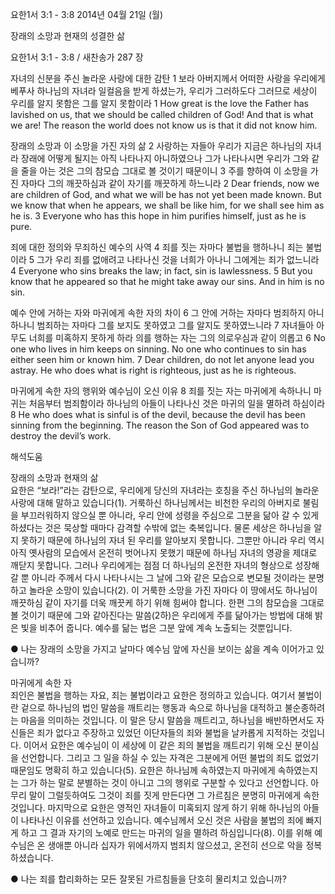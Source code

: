 요한1서 3:1 - 3:8 
2014년 04월 21일 (월)

장래의 소망과 현재의 성결한 삶



요한1서 3:1 - 3:8 / 새찬송가 287 장


자녀의 신분을 주신 놀라운 사랑에 대한 감탄
1 보라 아버지께서 어떠한 사랑을 우리에게 베푸사 하나님의 자녀라 일컬음을 받게 하셨는가, 우리가 그러하도다 그러므로 세상이 우리를 알지 못함은 그를 알지 못함이라 
1 How great is the love the Father has lavished on us, that we should be called children of God! And that is what we are! The reason the world does not know us is that it did not know him.   

장래의 소망과 이 소망을 가진 자의 삶 
2 사랑하는 자들아 우리가 지금은 하나님의 자녀라 장래에 어떻게 될지는 아직 나타나지 아니하였으나 그가 나타나시면 우리가 그와 같을 줄을 아는 것은 그의 참모습 그대로 볼 것이기 때문이니 3 주를 향하여 이 소망을 가진 자마다 그의 깨끗하심과 같이 자기를 깨끗하게 하느니라 
2 Dear friends, now we are children of God, and what we will be has not yet been made known. But we know that when he appears, we shall be like him, for we shall see him as he is. 3 Everyone who has this hope in him purifies himself, just as he is pure.   

죄에 대한 정의와 무죄하신 예수의 사역 
4 죄를 짓는 자마다 불법을 행하나니 죄는 불법이라 5 그가 우리 죄를 없애려고 나타나신 것을 너희가 아나니 그에게는 죄가 없느니라 
4 Everyone who sins breaks the law; in fact, sin is lawlessness.  5 But you know that he appeared so that he might take away our sins. And in him is no sin.   

예수 안에 거하는 자와 마귀에게 속한 자의 차이 
6 그 안에 거하는 자마다 범죄하지 아니하나니 범죄하는 자마다 그를 보지도 못하였고 그를 알지도 못하였느니라 7 자녀들아 아무도 너희를 미혹하지 못하게 하라 의를 행하는 자는 그의 의로우심과 같이 의롭고 
6 No one who lives in him keeps on sinning. No one who continues to sin has either seen him or known him. 7 Dear children, do not let anyone lead you astray. He who does what is right is righteous, just as he is righteous.   

마귀에게 속한 자의 행위와 예수님이 오신 이유
8 죄를 짓는 자는 마귀에게 속하나니 마귀는 처음부터 범죄함이라 하나님의 아들이 나타나신 것은 마귀의 일을 멸하려 하심이라  
8 He who does what is sinful is of the devil, because the devil has been sinning from the beginning. The reason the Son of God appeared was to destroy the devil’s work.

해석도움





장래의 소망과 현재의 삶  
요한은 “보라!”라는 감탄으로, 우리에게 당신의 자녀라는 호칭을 주신 하나님의 놀라운 사랑에 대해 말하고 있습니다(1). 거룩하신 하나님께서는 비천한 우리의 아버지로 불림을 부끄러워하지 않으실 뿐 아니라, 우리 안에 성령을 주심으로 그분을 닮아 갈 수 있게 하셨다는 것은 묵상할 때마다 감격할 수밖에 없는 축복입니다. 물론 세상은 하나님을 알지 못하기 때문에 하나님의 자녀 된 우리를 알아보지 못합니다. 그뿐만 아니라 우리 역시 아직 옛사람의 모습에서 온전히 벗어나지 못했기 때문에 하나님 자녀의 영광을 제대로 깨닫지 못합니다. 그러나 우리에게는 점점 더 하나님의 온전한 자녀의 형상으로 성장해 갈 뿐 아니라 주께서 다시 나타나시는 그 날에 그와 같은 모습으로 변모될 것이라는 분명하고 놀라운 소망이 있습니다(2). 이 거룩한 소망을 가진 자마다 이 땅에서도 하나님이 깨끗하심 같이 자기를 더욱 깨끗케 하기 위해 힘써야 합니다. 한편 그의 참모습을 그대로 볼 것이기 때문에 그와 같아진다는 말씀(2하)은 우리에게 주를 닮아가는 방법에 대해 밝은 빛을 비추어 줍니다. 예수를 닮는 법은 그분 앞에 계속 노출되는 것뿐입니다. 

● 나는 장래의 소망을 가지고 날마다 예수님 앞에 자신을 보이는 삶을 계속 이어가고 있습니까?  

마귀에게 속한 자  
죄인은 불법을 행하는 자요, 죄는 불법이라고 요한은 정의하고 있습니다. 여기서 불법이란 겉으로 하나님의 법인 말씀을 깨트리는 행동과 속으로 하나님을 대적하고 불순종하려는 마음을 의미하는 것입니다. 이 말은 당시 말씀을 깨트리고, 하나님을 배반하면서도 자신들은 죄가 없다고 주장하고 있었던 이단자들의 죄와 불법을 날카롭게 지적하는 것입니다. 이어서 요한은 예수님이 이 세상에 이 같은 죄의 불법을 깨트리기 위해 오신 분이심을 선언합니다. 그리고 그 일을 하실 수 있는 자격은 그분에게 어떤 불법의 죄도 없었기 때문임도 명확히 하고 있습니다(5). 요한은 하나님께 속하였는지 마귀에게 속하였는지는 그가 하는 말로 분별하는 것이 아니고 그의 행위로 구분할 수 있다고 선언합니다. 아무리 말이 그럴듯하여도 그것이 죄를 짓게 만든다면 그 가르침은 분명히 마귀에게 속한 것입니다. 마지막으로 요한은 영적인 자녀들이 미혹되지 않게 하기 위해 하나님의 아들이 나타나신 이유를 선언하고 있습니다. 예수님께서 오신 것은 사람을 불법의 죄에 빠지게 하고 그 결과 자기의 노예로 만드는 마귀의 일을 멸하려 하심입니다(8). 이를 위해 예수님은 온 생애뿐 아니라 십자가 위에서까지 범죄치 않으셨고, 온전히 선으로 악을 정복하셨습니다. 

● 나는 죄를 합리화하는 모든 잘못된 가르침들을 단호히 물리치고 있습니까?